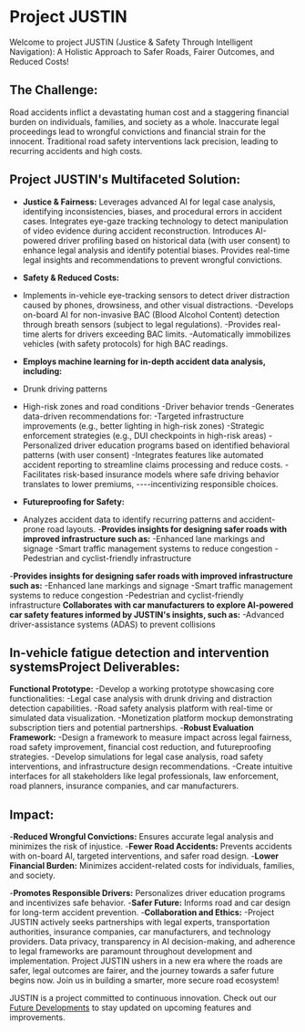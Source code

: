 # Project JUSTIN

Welcome to project JUSTIN (Justice & Safety Through Intelligent Navigation): A Holistic Approach to Safer Roads, Fairer Outcomes, and Reduced Costs!

## The Challenge:

Road accidents inflict a devastating human cost and a staggering financial burden on individuals, families, and society as a whole.
Inaccurate legal proceedings lead to wrongful convictions and financial strain for the innocent.
Traditional road safety interventions lack precision, leading to recurring accidents and high costs.


## Project JUSTIN's Multifaceted Solution:

- **Justice & Fairness:** Leverages advanced AI for legal case analysis, identifying inconsistencies, biases, and procedural errors in accident cases.
Integrates eye-gaze tracking technology to detect manipulation of video evidence during accident reconstruction.
Introduces AI-powered driver profiling based on historical data (with user consent) to enhance legal analysis and identify potential biases.
Provides real-time legal insights and recommendations to prevent wrongful convictions.

- **Safety & Reduced Costs:**
- Implements in-vehicle eye-tracking sensors to detect driver distraction caused by phones, drowsiness, and other visual distractions.
-Develops on-board AI for non-invasive BAC (Blood Alcohol Content) detection through breath sensors (subject to legal regulations).
-Provides real-time alerts for drivers exceeding BAC limits.
-Automatically immobilizes vehicles (with safety protocols) for high BAC readings.
- **Employs machine learning for in-depth accident data analysis, including:**
- Drunk driving patterns
- High-risk zones and road conditions
-Driver behavior trends
-Generates data-driven recommendations for:
-Targeted infrastructure improvements (e.g., better lighting in high-risk zones)
-Strategic enforcement strategies (e.g., DUI checkpoints in high-risk areas)
-Personalized driver education programs based on identified behavioral patterns (with user consent)
-Integrates features like automated accident reporting to streamline claims processing and reduce costs.
-Facilitates risk-based insurance models where safe driving behavior translates to lower premiums, ----incentivizing responsible choices.

- **Futureproofing for Safety:**
- Analyzes accident data to identify recurring patterns and accident-prone road layouts.
-**Provides insights for designing safer roads with improved infrastructure such as:**
-Enhanced lane markings and signage
-Smart traffic management systems to reduce congestion
-Pedestrian and cyclist-friendly infrastructure

-**Provides insights for designing safer roads with improved infrastructure such as:**
-Enhanced lane markings and signage
-Smart traffic management systems to reduce congestion
-Pedestrian and cyclist-friendly infrastructure
**Collaborates with car manufacturers to explore AI-powered car safety features informed by JUSTIN's insights, such as:**
-Advanced driver-assistance systems (ADAS) to prevent collisions

## In-vehicle fatigue detection and intervention systemsProject Deliverables:

**Functional Prototype:**
-Develop a working prototype showcasing core functionalities:
-Legal case analysis with drunk driving and distraction detection capabilities.
-Road safety analysis platform with real-time or simulated data visualization.
-Monetization platform mockup demonstrating subscription tiers and potential partnerships.
-**Robust Evaluation Framework:**
-Design a framework to measure impact across legal fairness, road safety improvement, financial cost reduction, and futureproofing strategies.
-Develop simulations for legal case analysis, road safety interventions, and infrastructure design recommendations.
-Create intuitive interfaces for all stakeholders like legal professionals, law enforcement, road planners, insurance companies, and car manufacturers.
## Impact:
-**Reduced Wrongful Convictions:** Ensures accurate legal analysis and minimizes the risk of injustice.
-**Fewer Road Accidents:** Prevents accidents with on-board AI, targeted interventions, and safer road design.
-**Lower Financial Burden:** Minimizes accident-related costs for individuals, families, and society.

-**Promotes Responsible Drivers:** Personalizes driver education programs and incentivizes safe behavior.
-**Safer Future:** Informs road and car design for long-term accident prevention.
-**Collaboration and Ethics:**
-Project JUSTIN actively seeks partnerships with legal experts, transportation authorities, insurance companies, car manufacturers, and technology providers.
Data privacy, transparency in AI decision-making, and adherence to legal frameworks are paramount throughout development and implementation.
Project JUSTIN ushers in a new era where the roads are safer, legal outcomes are fairer, and the journey towards a safer future begins now. Join us in building a smarter, more secure road ecosystem!

JUSTIN is a project committed to continuous innovation. Check out our [Future Developments](#) to stay updated on upcoming features and improvements.


